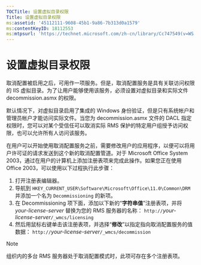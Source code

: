 ```yaml
---
TOCTitle: 设置虚拟目录权限
Title: 设置虚拟目录权限
ms:assetid: '45112111-9608-45b1-9a86-7b313d0a1579'
ms:contentKeyID: 18112553
ms:mtpsurl: 'https://technet.microsoft.com/zh-cn/library/Cc747549(v=WS.10)'
---
```


设置虚拟目录权限
================

取消配置被启用之后，可用作一项服务。但是，取消配置服务是具有关联访问权限的 IIS 虚拟目录。为了让用户能够使用该服务，必须设置对虚拟目录和实际文件 decommission.asmx 的权限。

默认情况下，对虚拟目录启用了集成的 Windows 身份验证，但是只有系统帐户和管理员帐户才能访问实际文件。当您为 decommission.asmx 文件的 DACL 指定权限时，您可以对某个受信任可以取消实际 RMS 保护的特定用户组授予访问权限，也可以允许所有人访问该服务。

在用户可以开始使用取消配置服务之前，需要修改用户的应用程序，以便可以将用户许可证的请求发送到这个新的取消配置管道。对于 Microsoft Office System 2003，通过在用户的计算机上添加注册表项来完成此操作。如果您正在使用 Office 2003，可以使用以下过程执行此步骤：

1.  打开注册表编辑器。
2.  导航到 `HKEY_CURRENT_USER\Software\Microsoft\Office\11.0\Common\DRM` 并添加一个名为 `Decommissioning` 的新项。
3.  在 Decommissioning 项下面，添加以下新的“**字符串值**”注册表项，并将 *your-license-server* 替换为您的 RMS 服务器的名称：
    `http://`*your-license-server*`/_wmcs/licensing`
4.  然后用鼠标右键单击该注册表项，并选择“**修改**”以指定指向取消配置服务的值数据：
    `http://`*your-license-server*`/_wmcs/decommission`

> [!NOTE]  
> 组织内的多台 RMS 服务器处于取消配置模式时，此项可存在多个注册表项。   

